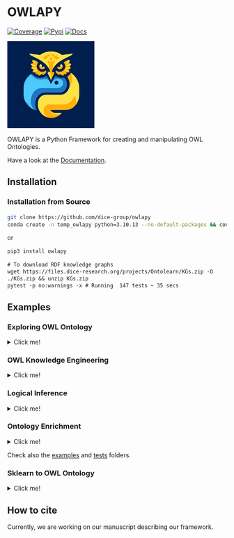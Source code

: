 # OWLAPY
[![Coverage](https://img.shields.io/badge/coverage-78%25-green)](https://dice-group.github.io/owlapy/usage/further_resources.html#coverage-report)
[![Pypi](https://img.shields.io/badge/pypi-1.3.3-blue)](https://pypi.org/project/owlapy/1.3.3/)
[![Docs](https://img.shields.io/badge/documentation-1.3.3-yellow)](https://dice-group.github.io/owlapy/usage/main.html)

![OWLAPY](docs/_static/images/owlapy_logo.png)

OWLAPY is a Python Framework for creating and manipulating OWL Ontologies.

Have a look at the [Documentation](https://dice-group.github.io/owlapy/).

## Installation

### Installation from Source
``` bash
git clone https://github.com/dice-group/owlapy
conda create -n temp_owlapy python=3.10.13 --no-default-packages && conda activate temp_owlapy && pip3 install -e .
```
or
```bash
pip3 install owlapy
```


```shell
# To download RDF knowledge graphs
wget https://files.dice-research.org/projects/Ontolearn/KGs.zip -O ./KGs.zip && unzip KGs.zip
pytest -p no:warnings -x # Running  147 tests ~ 35 secs
```

## Examples

### Exploring OWL Ontology

<details><summary> Click me! </summary>

```python
from owlapy.owl_ontology_manager import SyncOntologyManager

ontology_path = "KGs/Family/father.owl"
onto = SyncOntologyManager().load_ontology(ontology_path)

print({owl_class.reminder for owl_class in onto.classes_in_signature()}) 
# {'Thing', 'female', 'male', 'person'}

print({individual.reminder for individual in onto.individuals_in_signature()}) 
# {'michelle', 'stefan', 'martin', 'anna', 'heinz', 'markus'}

print({object_property.reminder for object_property in onto.object_properties_in_signature()})
# {'hasChild'}

for owl_subclass_of_axiom in onto.get_tbox_axioms():
    print(owl_subclass_of_axiom)

# OWLEquivalentClassesAxiom([OWLClass(IRI('http://example.com/father#', 'male')), OWLObjectComplementOf(OWLClass(IRI('http://example.com/father#', 'female')))],[])
# OWLSubClassOfAxiom(sub_class=OWLClass(IRI('http://example.com/father#', 'female')),super_class=OWLClass(IRI('http://example.com/father#', 'person')),annotations=[])
# OWLSubClassOfAxiom(sub_class=OWLClass(IRI('http://example.com/father#', 'male')),super_class=OWLClass(IRI('http://example.com/father#', 'person')),annotations=[])
# OWLSubClassOfAxiom(sub_class=OWLClass(IRI('http://example.com/father#', 'person')),super_class=OWLClass(IRI('http://www.w3.org/2002/07/owl#', 'Thing')),annotations=[])
# OWLObjectPropertyRangeAxiom(OWLObjectProperty(IRI('http://example.com/father#', 'hasChild')),OWLClass(IRI('http://example.com/father#', 'person')),[])
# OWLObjectPropertyDomainAxiom(OWLObjectProperty(IRI('http://example.com/father#', 'hasChild')),OWLClass(IRI('http://example.com/father#', 'person')),[])


for axiom in onto.get_abox_axioms():
    print(axiom)
    
# OWLClassAssertionAxiom(individual=OWLNamedIndividual(IRI('http://example.com/father#', 'anna')),class_expression=OWLClass(IRI('http://example.com/father#', 'female')),annotations=[])
# OWLClassAssertionAxiom(individual=OWLNamedIndividual(IRI('http://example.com/father#', 'michelle')),class_expression=OWLClass(IRI('http://example.com/father#', 'female')),annotations=[])
# OWLClassAssertionAxiom(individual=OWLNamedIndividual(IRI('http://example.com/father#', 'martin')),class_expression=OWLClass(IRI('http://example.com/father#', 'male')),annotations=[])
# OWLClassAssertionAxiom(individual=OWLNamedIndividual(IRI('http://example.com/father#', 'markus')),class_expression=OWLClass(IRI('http://example.com/father#', 'male')),annotations=[])
# OWLClassAssertionAxiom(individual=OWLNamedIndividual(IRI('http://example.com/father#', 'heinz')),class_expression=OWLClass(IRI('http://example.com/father#', 'male')),annotations=[])
# OWLClassAssertionAxiom(individual=OWLNamedIndividual(IRI('http://example.com/father#', 'stefan')),class_expression=OWLClass(IRI('http://example.com/father#', 'male')),annotations=[])
# OWLObjectPropertyAssertionAxiom(subject=OWLNamedIndividual(IRI('http://example.com/father#', 'markus')),property_=OWLObjectProperty(IRI('http://example.com/father#', 'hasChild')),object_=OWLNamedIndividual(IRI('http://example.com/father#', 'anna')),annotations=[])
# OWLObjectPropertyAssertionAxiom(subject=OWLNamedIndividual(IRI('http://example.com/father#', 'martin')),property_=OWLObjectProperty(IRI('http://example.com/father#', 'hasChild')),object_=OWLNamedIndividual(IRI('http://example.com/father#', 'heinz')),annotations=[])
# OWLObjectPropertyAssertionAxiom(subject=OWLNamedIndividual(IRI('http://example.com/father#', 'stefan')),property_=OWLObjectProperty(IRI('http://example.com/father#', 'hasChild')),object_=OWLNamedIndividual(IRI('http://example.com/father#', 'markus')),annotations=[])
# OWLObjectPropertyAssertionAxiom(subject=OWLNamedIndividual(IRI('http://example.com/father#', 'anna')),property_=OWLObjectProperty(IRI('http://example.com/father#', 'hasChild')),object_=OWLNamedIndividual(IRI('http://example.com/father#', 'heinz')),annotations=[])

```

</details>

### OWL Knowledge Engineering

<details><summary> Click me! </summary>

```python
from owlapy.class_expression import OWLClass, OWLObjectIntersectionOf, OWLObjectSomeValuesFrom
from owlapy.owl_property import OWLObjectProperty
from owlapy import owl_expression_to_sparql, owl_expression_to_dl
from owlapy.owl_ontology_manager import OntologyManager
from owlapy.owl_axiom import OWLDeclarationAxiom, OWLClassAssertionAxiom
from owlapy.owl_individual import OWLNamedIndividual, IRI
from owlapy.static_funcs import create_ontology
# Using owl classes to create a complex class expression
male = OWLClass("http://example.com/society#male")
hasChild = OWLObjectProperty("http://example.com/society#hasChild")
hasChild_male = OWLObjectSomeValuesFrom(hasChild, male)
teacher = OWLClass("http://example.com/society#teacher")
teacher_that_hasChild_male = OWLObjectIntersectionOf([hasChild_male, teacher])

# You can render and print owl class expressions in Description Logics syntax or convert it to SPARQL for example.
print(owl_expression_to_dl(teacher_that_hasChild_male)) # (∃ hasChild.male) ⊓ teacher
print(owl_expression_to_sparql(teacher_that_hasChild_male)) #  SELECT DISTINCT ?x WHERE {  ?x <http://example.com/society#hasChild> ?s_1 . ?s_1 a <http://example.com/society#male> . ?x a <http://example.com/society#teacher> .  } }

# Create an ontology via ontology manager directly
ontology = create_ontology("file:/example_ontology.owl",with_owlapi=False)
john = OWLNamedIndividual("http://example.com/society#john")
male_declaration_axiom = OWLDeclarationAxiom(male)
hasChild_declaration_axiom = OWLDeclarationAxiom(hasChild)
john_declaration_axiom = OWLDeclarationAxiom(john)
john_a_male_assertion_axiom = OWLClassAssertionAxiom(john, male)
ontology.add_axiom([male_declaration_axiom, hasChild_declaration_axiom, john_declaration_axiom, john_a_male_assertion_axiom])
ontology.save(inplace=True)
```

Every OWL object that can be used to classify individuals, is considered a class expression and 
inherits from [OWLClassExpression](https://dice-group.github.io/owlapy/autoapi/owlapy/class_expression/class_expression/index.html#owlapy.class_expression.class_expression.OWLClassExpression) 
class. In the above examples we have introduced 3 types of class expressions: 
- [OWLClass](https://dice-group.github.io/owlapy/autoapi/owlapy/class_expression/owl_class/index.html#owlapy.class_expression.owl_class.OWLClass), 
- [OWLObjectSomeValuesFrom](https://dice-group.github.io/owlapy/autoapi/owlapy/class_expression/restriction/index.html#owlapy.class_expression.restriction.OWLObjectSomeValuesFrom)
- [OWLObjectIntersectionOf](https://dice-group.github.io/owlapy/autoapi/owlapy/class_expression/nary_boolean_expression/index.html#owlapy.class_expression.nary_boolean_expression.OWLObjectIntersectionOf).

Like we showed in this example, you can create all kinds of class expressions using the 
OWL objects in [owlapy api](https://dice-group.github.io/owlapy/autoapi/owlapy/index.html).

</details>

### Logical Inference

<details><summary> Click me! </summary>

```python
from owlapy.owl_ontology_manager import OntologyManager
from owlapy.owl_reasoner import SyncReasoner
from owlapy.static_funcs import stopJVM

ontology_path = "KGs/Family/family-benchmark_rich_background.owl"
# Available OWL Reasoners: 'HermiT', 'Pellet', 'JFact', 'Openllet'
sync_reasoner = SyncReasoner(ontology = ontology_path, reasoner="Pellet")
onto = OntologyManager().load_ontology(ontology_path)
# Iterate over defined owl Classes in the signature
for i in onto.classes_in_signature():
    # Performing type inference with Pellet
    instances=sync_reasoner.instances(i,direct=False)
    print(f"Class:{i}\t Num instances:{len(instances)}")
stopJVM()
```

</details>

### Ontology Enrichment

<details><summary> Click me! </summary>

An Ontology can be enriched by inferring many different axioms.
```python
from owlapy.owl_reasoner import SyncReasoner
from owlapy.static_funcs import stopJVM

sync_reasoner = SyncReasoner(ontology="KGs/Family/family-benchmark_rich_background.owl", reasoner="Pellet")
# Infer missing class assertions
sync_reasoner.infer_axioms_and_save(output_path="KGs/Family/inferred_family-benchmark_rich_background.ttl",
                       output_format="ttl",
                       inference_types=[
                           "InferredClassAssertionAxiomGenerator",
                           "InferredEquivalentClassAxiomGenerator",
                           "InferredDisjointClassesAxiomGenerator",
                                        "InferredSubClassAxiomGenerator",
                                        "InferredInverseObjectPropertiesAxiomGenerator",
                                        "InferredEquivalentClassAxiomGenerator"])
stopJVM()
```

</details>


Check also the [examples](https://github.com/dice-group/owlapy/tree/develop/examples) and [tests](https://github.com/dice-group/owlapy/tree/develop/tests) folders.


### Sklearn to OWL Ontology

<details><summary> Click me! </summary>

```python
from owlapy.owl_ontology_manager import SyncOntologyManager
from owlapy.util_owl_static_funcs import csv_to_rdf_kg
import pandas as pd
from sklearn.datasets import load_iris
data = load_iris()
df = pd.DataFrame(data.data, columns=data.feature_names)
df.to_csv("iris_dataset.csv", index=False)
path_kg = "iris_kg.owl"
# Construct an RDF Knowledge Graph from a CSV file
csv_to_rdf_kg(path_csv="iris_dataset.csv", path_kg=path_kg, namespace="http://owlapy.com/iris")
onto = SyncOntologyManager().load_ontology(path_kg)
assert len(onto.get_abox_axioms()) == 750

```

</details>


## How to cite
Currently, we are working on our manuscript describing our framework.
